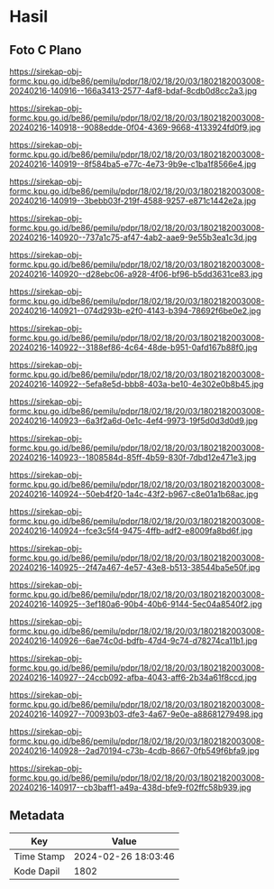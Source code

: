 # Hasil

## Foto C Plano

https://sirekap-obj-formc.kpu.go.id/be86/pemilu/pdpr/18/02/18/20/03/1802182003008-20240216-140916--166a3413-2577-4af8-bdaf-8cdb0d8cc2a3.jpg

https://sirekap-obj-formc.kpu.go.id/be86/pemilu/pdpr/18/02/18/20/03/1802182003008-20240216-140918--9088edde-0f04-4369-9668-4133924fd0f9.jpg

https://sirekap-obj-formc.kpu.go.id/be86/pemilu/pdpr/18/02/18/20/03/1802182003008-20240216-140919--8f584ba5-e77c-4e73-9b9e-c1ba1f8566e4.jpg

https://sirekap-obj-formc.kpu.go.id/be86/pemilu/pdpr/18/02/18/20/03/1802182003008-20240216-140919--3bebb03f-219f-4588-9257-e871c1442e2a.jpg

https://sirekap-obj-formc.kpu.go.id/be86/pemilu/pdpr/18/02/18/20/03/1802182003008-20240216-140920--737a1c75-af47-4ab2-aae9-9e55b3ea1c3d.jpg

https://sirekap-obj-formc.kpu.go.id/be86/pemilu/pdpr/18/02/18/20/03/1802182003008-20240216-140920--d28ebc06-a928-4f06-bf96-b5dd3631ce83.jpg

https://sirekap-obj-formc.kpu.go.id/be86/pemilu/pdpr/18/02/18/20/03/1802182003008-20240216-140921--074d293b-e2f0-4143-b394-78692f6be0e2.jpg

https://sirekap-obj-formc.kpu.go.id/be86/pemilu/pdpr/18/02/18/20/03/1802182003008-20240216-140922--3188ef86-4c64-48de-b951-0afd167b88f0.jpg

https://sirekap-obj-formc.kpu.go.id/be86/pemilu/pdpr/18/02/18/20/03/1802182003008-20240216-140922--5efa8e5d-bbb8-403a-be10-4e302e0b8b45.jpg

https://sirekap-obj-formc.kpu.go.id/be86/pemilu/pdpr/18/02/18/20/03/1802182003008-20240216-140923--6a3f2a6d-0e1c-4ef4-9973-19f5d0d3d0d9.jpg

https://sirekap-obj-formc.kpu.go.id/be86/pemilu/pdpr/18/02/18/20/03/1802182003008-20240216-140923--1808584d-85ff-4b59-830f-7dbd12e471e3.jpg

https://sirekap-obj-formc.kpu.go.id/be86/pemilu/pdpr/18/02/18/20/03/1802182003008-20240216-140924--50eb4f20-1a4c-43f2-b967-c8e01a1b68ac.jpg

https://sirekap-obj-formc.kpu.go.id/be86/pemilu/pdpr/18/02/18/20/03/1802182003008-20240216-140924--fce3c5f4-9475-4ffb-adf2-e8009fa8bd6f.jpg

https://sirekap-obj-formc.kpu.go.id/be86/pemilu/pdpr/18/02/18/20/03/1802182003008-20240216-140925--2f47a467-4e57-43e8-b513-38544ba5e50f.jpg

https://sirekap-obj-formc.kpu.go.id/be86/pemilu/pdpr/18/02/18/20/03/1802182003008-20240216-140925--3ef180a6-90b4-40b6-9144-5ec04a8540f2.jpg

https://sirekap-obj-formc.kpu.go.id/be86/pemilu/pdpr/18/02/18/20/03/1802182003008-20240216-140926--6ae74c0d-bdfb-47d4-9c74-d78274ca11b1.jpg

https://sirekap-obj-formc.kpu.go.id/be86/pemilu/pdpr/18/02/18/20/03/1802182003008-20240216-140927--24ccb092-afba-4043-aff6-2b34a61f8ccd.jpg

https://sirekap-obj-formc.kpu.go.id/be86/pemilu/pdpr/18/02/18/20/03/1802182003008-20240216-140927--70093b03-dfe3-4a67-9e0e-a88681279498.jpg

https://sirekap-obj-formc.kpu.go.id/be86/pemilu/pdpr/18/02/18/20/03/1802182003008-20240216-140928--2ad70194-c73b-4cdb-8667-0fb549f6bfa9.jpg

https://sirekap-obj-formc.kpu.go.id/be86/pemilu/pdpr/18/02/18/20/03/1802182003008-20240216-140917--cb3baff1-a49a-438d-bfe9-f02ffc58b939.jpg


## Metadata

| Key        | Value               |
| ---------- | ------------------- |
| Time Stamp | 2024-02-26 18:03:46 |
| Kode Dapil | 1802                |



